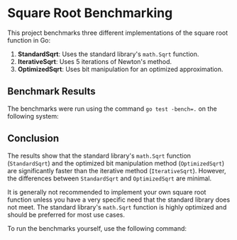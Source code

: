 # Square Root Benchmarking

This project benchmarks three different implementations of the square root function in Go:

1. **StandardSqrt**: Uses the standard library's `math.Sqrt` function.
2. **IterativeSqrt**: Uses 5 iterations of Newton's method.
3. **OptimizedSqrt**: Uses bit manipulation for an optimized approximation.

## Benchmark Results

The benchmarks were run using the command `go test -bench=.` on the following system:

## Conclusion

The results show that the standard library's `math.Sqrt` function (`StandardSqrt`) and the optimized bit manipulation method (`OptimizedSqrt`) are significantly faster than the iterative method (`IterativeSqrt`). However, the differences between `StandardSqrt` and `OptimizedSqrt` are minimal.

It is generally not recommended to implement your own square root function unless you have a very specific need that the standard library does not meet. The standard library's `math.Sqrt` function is highly optimized and should be preferred for most use cases.

To run the benchmarks yourself, use the following command: